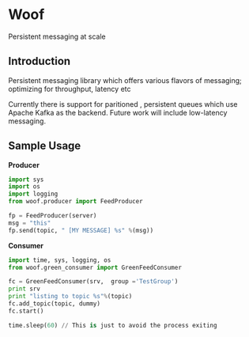 # Woof
Persistent messaging at scale

## Introduction
Persistent messaging library which offers various flavors of messaging; optimizing for throughput, latency etc

Currently there is support for paritioned , persistent queues which use Apache Kafka as the backend. Future work will include low-latency messaging.


## Sample Usage

**Producer**
```python
import sys
import os
import logging
from woof.producer import FeedProducer

fp = FeedProducer(server)
msg = "this"
fp.send(topic, " [MY MESSAGE] %s" %(msg))

```
**Consumer**

```python
import time, sys, logging, os
from woof.green_consumer import GreenFeedConsumer

fc = GreenFeedConsumer(srv,  group ='TestGroup')
print srv
print "listing to topic %s"%(topic)
fc.add_topic(topic, dummy)
fc.start()

time.sleep(60) // This is just to avoid the process exiting
```
